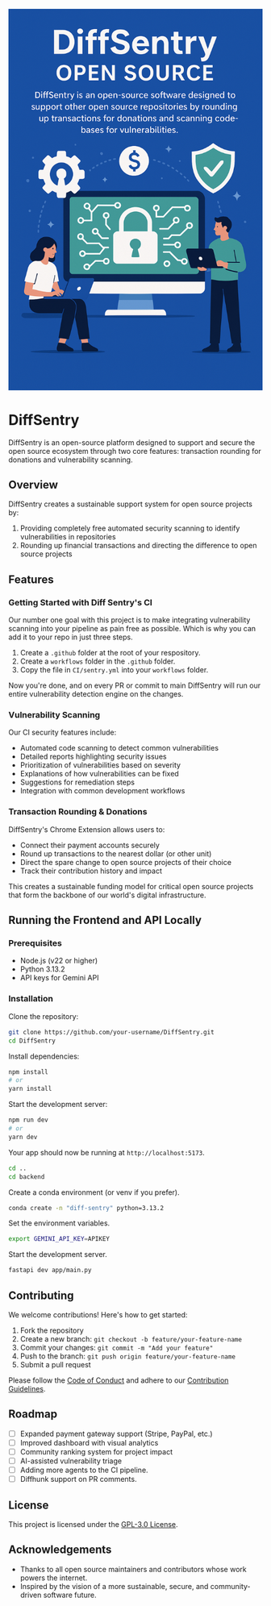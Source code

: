 
![DiffSentry Logo](/DiffSentry/src/components/images/diffsentryvert.png)

# DiffSentry

DiffSentry is an open-source platform designed to support and secure the open source ecosystem through two core features: transaction rounding for donations and vulnerability scanning.

## Overview

DiffSentry creates a sustainable support system for open source projects by:
1. Providing completely free automated security scanning to identify vulnerabilities in repositories
2. Rounding up financial transactions and directing the difference to open source projects

## Features

### Getting Started with Diff Sentry's CI

Our number one goal with this project is to make integrating vulnerability scanning
into your pipeline as pain free as possible. Which is why you can add it to your repo in 
just three steps.

1. Create a `.github` folder at the root of your respository.
2. Create a `workflows` folder in the `.github` folder.
3. Copy the file in `CI/sentry.yml` into your `workflows` folder.

Now you're done, and on every PR or commit to main DiffSentry will run our entire
vulnerability detection engine on the changes.

### Vulnerability Scanning

Our CI security features include:
- Automated code scanning to detect common vulnerabilities
- Detailed reports highlighting security issues
- Prioritization of vulnerabilities based on severity
- Explanations of how vulnerabilities can be fixed
- Suggestions for remediation steps
- Integration with common development workflows

### Transaction Rounding & Donations

DiffSentry's Chrome Extension allows users to:
- Connect their payment accounts securely
- Round up transactions to the nearest dollar (or other unit)
- Direct the spare change to open source projects of their choice
- Track their contribution history and impact

This creates a sustainable funding model for critical open source projects that form the backbone of our world's digital infrastructure.

## Running the Frontend and API Locally

### Prerequisites
- Node.js (v22 or higher)
- Python 3.13.2 
- API keys for Gemini API

### Installation

Clone the repository:
```bash
git clone https://github.com/your-username/DiffSentry.git
cd DiffSentry
```

Install dependencies:
```bash
npm install
# or
yarn install
```

Start the development server:
```bash
npm run dev
# or
yarn dev
```

Your app should now be running at `http://localhost:5173`.

```bash
cd ..
cd backend
```

Create a conda environment (or venv if you prefer).

```bash
conda create -n "diff-sentry" python=3.13.2
```

Set the environment variables.

```bash
export GEMINI_API_KEY=APIKEY
```

Start the development server.

```bash
fastapi dev app/main.py
```

## Contributing

We welcome contributions! Here's how to get started:

1. Fork the repository  
2. Create a new branch: `git checkout -b feature/your-feature-name`  
3. Commit your changes: `git commit -m "Add your feature"`  
4. Push to the branch: `git push origin feature/your-feature-name`  
5. Submit a pull request  

Please follow the [Code of Conduct](CODE_OF_CONDUCT.md) and adhere to our [Contribution Guidelines](CONTRIBUTING.md).

## Roadmap

- [ ] Expanded payment gateway support (Stripe, PayPal, etc.)  
- [ ] Improved dashboard with visual analytics  
- [ ] Community ranking system for project impact  
- [ ] AI-assisted vulnerability triage  
- [ ] Adding more agents to the CI pipeline.
- [ ] Diffhunk support on PR comments.

## License

This project is licensed under the [GPL-3.0 License](LICENSE).

## Acknowledgements
- Thanks to all open source maintainers and contributors whose work powers the internet.  
- Inspired by the vision of a more sustainable, secure, and community-driven software future.
